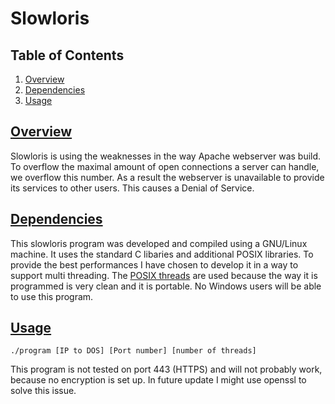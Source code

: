 # Slowloris

## Table of Contents
1. [Overview](#section-features)
2. [Dependencies](#section-dependencties)
3. [Usage](#section-usages)

## [Overview](id:section-features)

Slowloris is using the weaknesses in the way Apache webserver was build. To overflow the maximal amount of open connections a server can handle, we overflow this number. As a result the webserver is unavailable to provide its services to other users. This causes a Denial of Service.

## [Dependencies](id:section-dependencies)

This slowloris program was developed and compiled using a GNU/Linux machine. It uses the standard C libaries and additional POSIX libraries. To provide the best performances I have chosen to develop it in a way to support multi threading. The 
[POSIX threads](https://en.wikipedia.org/wiki/POSIX_Threads) are used because the way it is programmed is very clean and it is portable. No Windows users will be able to use this program.

## [Usage](id:section-usages)

```
./program [IP to DOS] [Port number] [number of threads]
```
This program is not tested on port 443 (HTTPS) and will not probably work, because no encryption is set up.
In future update I might use openssl to solve this issue.
